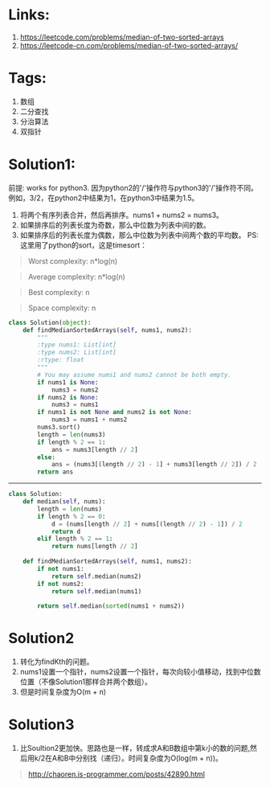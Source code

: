 # Links:
1. https://leetcode.com/problems/median-of-two-sorted-arrays
2. https://leetcode-cn.com/problems/median-of-two-sorted-arrays/

# Tags:
1. 数组
2. 二分查找
3. 分治算法
4. 双指针

# Solution1:
前提: works for python3. 因为python2的'/'操作符与python3的'/'操作符不同。例如，3/2，在python2中结果为1，在python3中结果为1.5。
1. 将两个有序列表合并，然后再排序。nums1 + nums2 = nums3。
2. 如果排序后的列表长度为奇数，那么中位数为列表中间的数。
3. 如果排序后的列表长度为偶数，那么中位数为列表中间两个数的平均数。
PS: 这里用了python的sort，这是timesort：
> Worst complexity: n*log(n)

> Average complexity: n*log(n)

> Best complexity: n

> Space complexity: n
```python
class Solution(object):
    def findMedianSortedArrays(self, nums1, nums2):
        """
        :type nums1: List[int]
        :type nums2: List[int]
        :rtype: float
        """
        # You may assume nums1 and nums2 cannot be both empty.
        if nums1 is None:
            nums3 = nums2
        if nums2 is None:
            nums3 = nums1
        if nums1 is not None and nums2 is not None:
            nums3 = nums1 + nums2
        nums3.sort()
        length = len(nums3)
        if length % 2 == 1:
            ans = nums3[length // 2]
        else:
            ans = (nums3[(length // 2) - 1] + nums3[length // 2]) / 2     
        return ans

```
---
```python
class Solution:
    def median(self, nums):
        length = len(nums)
        if length % 2 == 0:
            d = (nums[length // 2] + nums[(length // 2) - 1]) / 2
            return d
        elif length % 2 == 1:
            return nums[length // 2]
        
    def findMedianSortedArrays(self, nums1, nums2):
        if not nums1:
            return self.median(nums2)
        if not nums2:
            return self.median(nums1)
        
        return self.median(sorted(nums1 + nums2))
```

# Solution2
1. 转化为findKth的问题。
2. nums1设置一个指针，nums2设置一个指针，每次向较小值移动，找到中位数位置（不像Solution1那样合并两个数组）。
3. 但是时间复杂度为O(m + n)

# Solution3
1. 比Soultion2更加快。思路也是一样，转成求A和B数组中第k小的数的问题,然后用k/2在A和B中分别找（递归）。时间复杂度为O(log(m + n))。
> http://chaoren.is-programmer.com/posts/42890.html